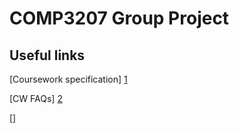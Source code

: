 # COMP3207 Group Project

## Useful links
[Coursework specification] [1]

[CW FAQs] [2]

[]

[1]: https://secure.ecs.soton.ac.uk/noteswiki/w/COMP3207-1516-cw2-spec
[2]: https://secure.ecs.soton.ac.uk/noteswiki/w/COMP3207-1516-cw2-faq
